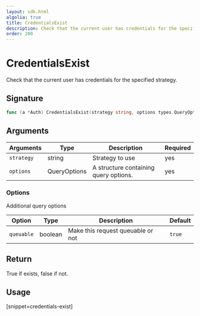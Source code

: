 ```yaml
---
layout: sdk.html
algolia: true
title: CredentialsExist
description: Check that the current user has credentials for the specified strategy
order: 200
---
```


# CredentialsExist

Check that the current user has credentials for the specified strategy.

## Signature

```go
func (a *Auth) CredentialsExist(strategy string, options types.QueryOptions) (bool, error)
```

## Arguments

| Arguments  | Type             | Description                                             | Required |
| ---------- | ---------------- | ------------------------------------------------------- | -------- |
| `strategy` | string      | Strategy to use                                         | yes      |
| `options` | QueryOptions | A structure containing query options. | yes       |

### **Options**

Additional query options

| Option     | Type    | Description                       | Default |
| ---------- | ------- | --------------------------------- | ------- |
| `queuable` | boolean | Make this request queuable or not | `true`  |


## Return

True if exists, false if not.

## Usage

[snippet=credentials-exist]
